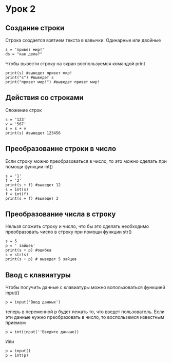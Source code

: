 # Урок 2
## Создание строки
Строка создается взятием текста в кавычки. Одинарные или двойные

    s = 'привет мир!'
    ds = "как дела?"

Чтобы вывести строку на экран воспользуемся командой print

    print(s) #выведет привет мир!
    print("s") #выведет s
    print("привет мир!") #выведет привет мир!

## Действия со строками 
Сложение строк

    s = '123'
    v = '567'
    s = s + v
    print(s) #выведет 123456

## Преобразоваине строки в число
Если строку можно преобразоваться в число, то это можно сделать при помощи функции int()

    s = '1'
    f = '2'
    print(s + f) #выведет 12
    s = int(s)
    f = int(f)
    print(s + f) #выведет 3

## Преобразование числа в строку
Нельзя сложить строку и число, что бы это сделать необходимо преобразовать число в строку при помощи функции str()

    s = 5
    p = ' зайцев'
    print(s + p) #ошибка
    s = str(s)
    print(s + p) # выведет 5 зайцев

## Ввод с клавиатуры
Чтобы получить данные с клавиатуры можно вопользоваться функцией input()

    p = input('Ввод данных')
    
теперь в переменной p будет лежать то, что введет пользователь. Если эти данные нужно преобразовать в число, то воспольземся известным приемом

    p = int(input(''Введите данные))

Или

    p = input()
    p = int(p)
